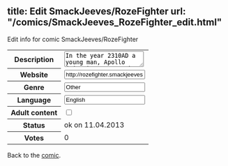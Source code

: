 title: Edit SmackJeeves/RozeFighter
url: "/comics/SmackJeeves_RozeFighter_edit.html"
---
Edit info for comic SmackJeeves/RozeFighter

<form name="comic" action="http://gaepostmail.appengine.com/comic" name="post">
<table class="comicinfo">
<tr>
<th>Description</th><td><textarea name="description">In the year 2310AD a young man, Apollo (Mitsu) Kurosu, makes a life change decision that could possible change his entire life. Now he has to find nine magical crystals and defend himself from all sorts of baddies- All while fighting along side his best friend's little bratty sister! Join us on Wednesdays and Saturdays! Follow us on tumblr: http://roze-fighter.tumblr.com/ Find us on Facebook: https://www.facebook.com/RozeFighter?ref=hl</textarea></td>
</tr>
<tr>
<th>Website</th><td><input type="text" name="url" value="http://rozefighter.smackjeeves.com/comics/"/></td>
</tr>
<tr>
<th>Genre</th><td><input type="text" name="genre" value="Other"/></td>
</tr>
<tr>
<th>Language</th><td><input type="text" name="language" value="English"/></td>
</tr>
<tr>
<th>Adult content</th><td><input type="checkbox" name="adult" value="adult" /></td>
</tr>
<tr>
<th>Status</th><td>ok on 11.04.2013</td>
</tr>
<tr>
<th>Votes</th><td>0</div></td>
</tr>
</table>
</form>

Back to the [comic](/comics/SmackJeeves_RozeFighter.html).
